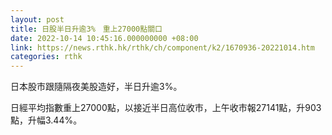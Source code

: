 ```yaml
---
layout: post
title: 日股半日升逾3%　重上27000點關口
date: 2022-10-14 10:45:16.000000000 +08:00
link: https://news.rthk.hk/rthk/ch/component/k2/1670936-20221014.htm
categories: rthk
---
```


日本股市跟隨隔夜美股造好，半日升逾3%。

日經平均指數重上27000點，以接近半日高位收市，上午收市報27141點，升903點，升幅3.44%。
